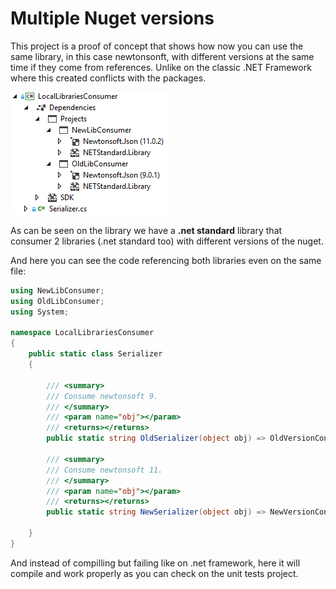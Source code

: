 # Multiple Nuget versions

This project is a proof of concept that shows how now you can use the same library, in this case newtonsonft, with different versions at the same time if they come from references. Unlike on the classic .NET Framework where this created conflicts with the packages.

![capture](https://raw.githubusercontent.com/AlexHart/NetStandardMultipleNugetVersions/master/Capture.PNG)

As can be seen on the library we have a **.net standard** library that consumer 2 libraries (.net standard too) with different versions of the nuget.

And here you can see the code referencing both libraries even on the same file:

```csharp
using NewLibConsumer;
using OldLibConsumer;
using System;

namespace LocalLibrariesConsumer
{
    public static class Serializer
    {

        /// <summary>
        /// Consume newtonsoft 9.
        /// </summary>
        /// <param name="obj"></param>
        /// <returns></returns>
        public static string OldSerializer(object obj) => OldVersionConsumer.Serialize(obj);

        /// <summary>
        /// Consume newtonsoft 11.
        /// </summary>
        /// <param name="obj"></param>
        /// <returns></returns>
        public static string NewSerializer(object obj) => NewVersionConsumer.Serialize(obj);

    }
}

```

And instead of compilling but failing like on .net framework, here it will compile and work properly as you can check on the unit tests project.
